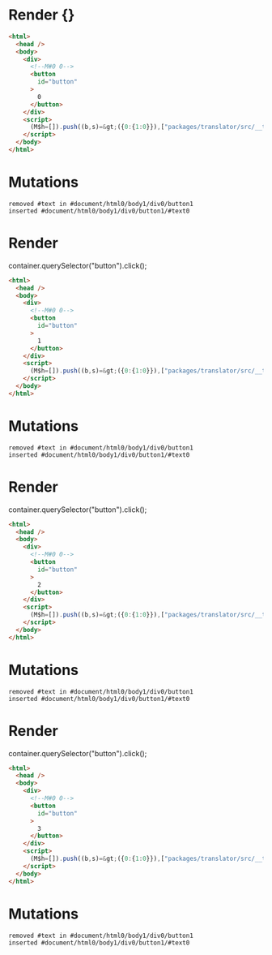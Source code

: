 # Render {}
```html
<html>
  <head />
  <body>
    <div>
      <!--M#0 0-->
      <button
        id="button"
      >
        0
      </button>
    </div>
    <script>
      (M$h=[]).push((b,s)=&gt;({0:{1:0}}),["packages/translator/src/__tests__/fixtures/effect-counter/template.marko_0_clickCount",0,])
    </script>
  </body>
</html>
```

# Mutations
```
removed #text in #document/html0/body1/div0/button1
inserted #document/html0/body1/div0/button1/#text0
```


# Render 
container.querySelector("button").click();

```html
<html>
  <head />
  <body>
    <div>
      <!--M#0 0-->
      <button
        id="button"
      >
        1
      </button>
    </div>
    <script>
      (M$h=[]).push((b,s)=&gt;({0:{1:0}}),["packages/translator/src/__tests__/fixtures/effect-counter/template.marko_0_clickCount",0,])
    </script>
  </body>
</html>
```

# Mutations
```
removed #text in #document/html0/body1/div0/button1
inserted #document/html0/body1/div0/button1/#text0
```


# Render 
container.querySelector("button").click();

```html
<html>
  <head />
  <body>
    <div>
      <!--M#0 0-->
      <button
        id="button"
      >
        2
      </button>
    </div>
    <script>
      (M$h=[]).push((b,s)=&gt;({0:{1:0}}),["packages/translator/src/__tests__/fixtures/effect-counter/template.marko_0_clickCount",0,])
    </script>
  </body>
</html>
```

# Mutations
```
removed #text in #document/html0/body1/div0/button1
inserted #document/html0/body1/div0/button1/#text0
```


# Render 
container.querySelector("button").click();

```html
<html>
  <head />
  <body>
    <div>
      <!--M#0 0-->
      <button
        id="button"
      >
        3
      </button>
    </div>
    <script>
      (M$h=[]).push((b,s)=&gt;({0:{1:0}}),["packages/translator/src/__tests__/fixtures/effect-counter/template.marko_0_clickCount",0,])
    </script>
  </body>
</html>
```

# Mutations
```
removed #text in #document/html0/body1/div0/button1
inserted #document/html0/body1/div0/button1/#text0
```